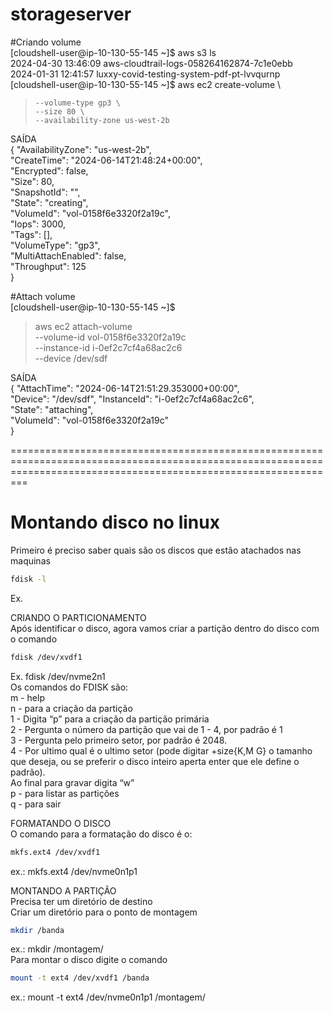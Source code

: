 # storageserver <br>
#Criando volume  <br>
[cloudshell-user@ip-10-130-55-145 ~]$ aws s3 ls <br>
2024-04-30 13:46:09 aws-cloudtrail-logs-058264162874-7c1e0ebb <br>
2024-01-31 12:41:57 luxxy-covid-testing-system-pdf-pt-lvvqurnp <br>
[cloudshell-user@ip-10-130-55-145 ~]$ aws ec2 create-volume \ <br>
>     --volume-type gp3 \
>     --size 80 \
>     --availability-zone us-west-2b
SAÍDA <br>
{
    "AvailabilityZone": "us-west-2b", <br>
    "CreateTime": "2024-06-14T21:48:24+00:00", <br>
    "Encrypted": false, <br>
    "Size": 80, <br>
    "SnapshotId": "", <br>
    "State": "creating", <br>
    "VolumeId": "vol-0158f6e3320f2a19c", <br>
    "Iops": 3000, <br>
    "Tags": [], <br>
    "VolumeType": "gp3", <br>
    "MultiAttachEnabled": false, <br>
    "Throughput": 125 <br>
}

#Attach volume <br>
[cloudshell-user@ip-10-130-55-145 ~]$ <br>
> aws ec2 attach-volume <br>
> --volume-id vol-0158f6e3320f2a19c <br>
> --instance-id i-0ef2c7cf4a68ac2c6 <br>
> --device /dev/sdf <br>

SAÍDA <br>
{
    "AttachTime": "2024-06-14T21:51:29.353000+00:00", <br>
    "Device": "/dev/sdf",
    "InstanceId": "i-0ef2c7cf4a68ac2c6", <br>
    "State": "attaching", <br>
    "VolumeId": "vol-0158f6e3320f2a19c" <br>
}

===================================================================================================================================================================== <br>
# Montando disco no linux <br>

Primeiro é preciso saber quais são os discos que estão atachados nas maquinas <br>
```bash
fdisk -l
```
Ex. <br>

CRIANDO O PARTICIONAMENTO <br>
Após identificar o disco, agora vamos criar a partição dentro do disco com o comando <br>

```bash
fdisk /dev/xvdf1
```
Ex. fdisk /dev/nvme2n1 <br>
Os comandos do FDISK são: <br>
m - help <br>
n - para a criação da partição <br>
1 - Digita “p” para a criação da partição primária <br>
2 - Pergunta o número da partição que vai de 1 - 4, por padrão é 1 <br>
3 - Pergunta pelo primeiro setor, por padrão é 2048. <br>
4 - Por ultimo qual é o ultimo setor (pode digitar +size{K,M G} o tamanho que deseja, ou se preferir o disco inteiro aperta enter que ele define o padrão). <br>
Ao final para gravar digita “w” <br>
p - para listar as partições <br>
q - para sair

FORMATANDO O DISCO <br>
O comando para a formatação do disco é o: <br>

```bash
mkfs.ext4 /dev/xvdf1
```
ex.: mkfs.ext4 /dev/nvme0n1p1 <br>

MONTANDO A PARTIÇÃO <br>
Precisa ter um diretório de destino <br>
Criar um diretório para o ponto de montagem <br>

```bash
mkdir /banda
```
ex.: mkdir /montagem/ <br>
Para montar o disco digite o comando <br>

```bash
mount -t ext4 /dev/xvdf1 /banda

```
ex.: mount -t ext4 /dev/nvme0n1p1 /montagem/
